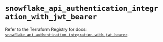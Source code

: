 # `snowflake_api_authentication_integration_with_jwt_bearer`

Refer to the Terraform Registry for docs: [`snowflake_api_authentication_integration_with_jwt_bearer`](https://registry.terraform.io/providers/snowflake-labs/snowflake/1.0.2/docs/resources/api_authentication_integration_with_jwt_bearer).
